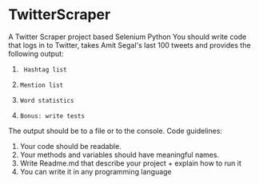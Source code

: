 # TwitterScraper
A Twitter Scraper project based Selenium Python
You should write code that logs in to Twitter, takes Amit Segal's last 100 tweets and provides the following output:

1.      Hashtag list
2.     Mention list
3.     Word statistics 
4.     Bonus: write tests

The output should be to a file or to the console.
Code guidelines:
1.	Your code should be readable.
2.	Your methods and variables should have meaningful names. 
3.	Write Readme.md that describe your project + explain how to run it
4.	You can write it in any programming language 
